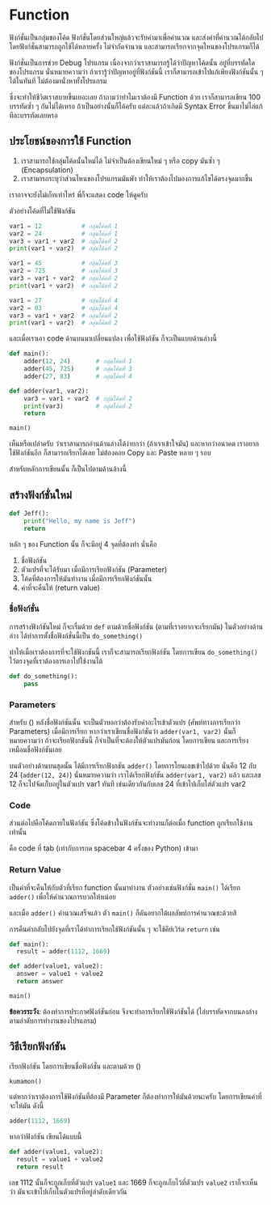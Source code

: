 # Function
ฟังก์ชั่นเป็นกลุ่มของโค้ด ฟังก์ชั่นโดยส่วนใหญ่แล้วจะรับค่ามาเพื่อคำนวณ และส่งค่าที่คำนวณได้กลับไป โดยฟังก์ชั่นสามารถถูกใช้ได้หลายครั้ง ไม่จำกัดจำนวน และสามารถเรียกจากจุดไหนของโปรแกรมก็ได้

ฟังก์ชั่นเป็นการช่วย Debug โปรแกรม เนื่องจากว่าเราสามารถรู้ได้ว่าปัญหาโค้ดนั้น อยู่ที่บรรทัดใดของโปรแกรม นั่นหมายความว่า ถ้าเรารู้ว่าปัญหาอยู่ที่ฟังก์ชันนี้ เราก็สามารถเข้าไปแก้เพียงฟังก์ชันนั้น ๆ ได้ในทันที ไม่ต้องมานั่งหาทั้งโปรแกรม

ซึ่งจะทำให้ชีวิตเราสบายขึ้นเยอะเลย ถ้าถามว่าทำไมเราต้องมี Function ด้วย เราก็สามารถเขียน 100 บรรทัดซ้ำ ๆ กันไม่ได้เหรอ ถ้าเป็นอย่างนั้นก็ได้ครับ แต่ละแล้วถ้าเกิดมี Syntax Error ขึ้นมาไม่ไล่แก้ทีละบรรทัดเลยหรอ

## ประโยชน์ของการใช้ Function
1. เราสามารถใช้กลุ่มโค้ดนั้นใหม่ได้ ไม่จำเป็นต้องเขียนใหม่ ๆ หรือ copy มันซ้ำ ๆ (Encapsulation)
2. เราสามารถระบุว่าส่วนไหนของโปรแกรมมันพัง ทำให้เราต้องไปมองการแก้ไขได้ตรงจุดมากขึ้น

เราอาจจะยังไม่เก็ทเท่าไหร่ พี่ก็จะแสดง code ให้ดูครับ

ตัวอย่างโค้ดที่ไม่ใช้ฟังก์ชัน
```python
var1 = 12           # กลุ่มโค้ดที่ 1
var2 = 24           # กลุ่มโค้ดที่ 1
var3 = var1 + var2  # กลุ่มโค้ดที่ 2
print(var1 + var2)  # กลุ่มโค้ดที่ 2

var1 = 45           # กลุ่มโค้ดที่ 3
var2 = 725          # กลุ่มโค้ดที่ 3
var3 = var1 + var2  # กลุ่มโค้ดที่ 2
print(var1 + var2)  # กลุ่มโค้ดที่ 2

var1 = 27           # กลุ่มโค้ดที่ 4
var2 = 83           # กลุ่มโค้ดที่ 4
var3 = var1 + var2  # กลุ่มโค้ดที่ 2
print(var1 + var2)  # กลุ่มโค้ดที่ 2
```

และเมื่อเราเอา code ด้านบนมาเปลี่ยนแปลง เพื่อใช้ฟังก์ชัน ก็จะเป็นแบบด้านล่างนี้
```python
def main():
    adder(12, 24)       # กลุ่มโค้ดที่ 1
    adder(45, 725)      # กลุ่มโค้ดที่ 3
    adder(27, 83)       # กลุ่มโค้ดที่ 4

def adder(var1, var2):
    var3 = var1 + var2  # กลุ่มโค้ดที่ 2
    print(var3)         # กลุ่มโค้ดที่ 2
    return

main()
```

เห็นหรือเปล่าครับ ว่าเราสามารถอ่านด้านล่างได้ง่ายกว่า (ถ้าเราเข้าใจมัน) และหากว่าอนาคต เราอยากใช้ฟังก์ชันอีก ก็สามารถเรียกได้เลย ไม่ต้องคอย Copy และ Paste หลาย ๆ รอบ

สำหรับหลักการเขียนนั้น ก็เป็นไปตามด้านล้างนี้

## สร้างฟังก์ชั่นใหม่
```python
def Jeff():
    print("Hello, my name is Jeff")
    return
```

หลัก ๆ ของ Function นั้น ก็จะมีอยู่ 4 จุดที่ต้องทำ นั่นคือ
1. ชื่อฟังก์ชัน
2. ตัวแปรที่จะได้รับมา เมื่อมีการเรียกฟังก์ชัน (Parameter)
3. โค้ดที่ต้องการให้มันทำงาน เมื่อมีการเรียกฟังก์ชันนั้น
4. ค่าที่จะคืนให้ (return value)

### ชื่อฟังก์ชั่น
การสร้างฟังก์ชันใหม่ ก็จะเรื่มด้วย `def` ตามด้วยชื่อฟังก์ชัน (ตามที่เราอยากจะเรียกมัน) ในตัวอย่างด้านล่าง ได้ทำการตั้งชื่อฟังก์ชั่นนี้เป็น `do_something()`<br>

ทำให้เมื่อเราต้องการที่จะใช้ฟังกชันนี้ เราก็จะสามารถเรียกฟังก์ชัน โดยการเขียน `do_something()` ไว้ตรงจุดที่เราต้องการเอาไปใช้งานได้

```python
def do_something():
    pass
```

### Parameters
สำหรับ () หลังชื่อฟังก์ชันนั้น จะเป็นตัวบอกว่าต้องรับค่าอะไรเข้าตัวแปร (ศัพท์ทางการเรียกว่า Parameters) เมื่อมีการเรียก หากว่าเราเขียนชื่อฟังก์ชันว่า `adder(var1, var2)` นั่นก็หมายความว่า ถ้าจะเรียกฟังกชันนี้ ก็จำเป็นที่จะต้องให้ตัวแปรมันก่อน โดยการเขียน และการเรียงเหมือนชื่อฟังก์ชันเลย

บนตัวอย่างด้านบนสุดนั้น ได้มีการเรียกฟังกชัน `adder()` โดยการโยนเลขเข้าไปด้วย นั่นคือ 12 กับ 24 (`adder(12, 24)`) นั่นหมายความว่า เราได้เรียกฟังก์ชัน `adder(var1, var2)` แล้ว และเลข 12 ก็จะไปจัดเก๋็บอยู่ในตัวแปร var1 ทันที เช่นเดียวกันกับเลข 24 ที่เข้าไปเก็บใส่ตัวแปร var2

### Code
ส่วนต่อไปคือโค้ดภายในฟังก์ชัน ซึ่งโค้ดข้างในฟังก์ชันจะทำงานก็ต่อเมื่อ function ถูกเรียกใช้งานเท่านั้น

คือ code ที่ tab (เท่ากับการกด spacebar 4 ครั้งของ Python) เข้ามา

### Return Value
เป็นค่าที่จะคืนให้กับตัวที่เรียก function นั้นมาทำงาน ตัวอย่างเช่นฟังก์ชั่น `main()` ได้เรียก `adder()` เพื่อให้คำนวณการบวกให้หน่อย

และเมื่อ `adder()` คำนวณเสร็จแล้ว ตัว `main()` ก็ดันอยากได้ผลลัพท์การคำนวณชะด้วยสิ

การคืนค่ากลับไปยังจุดที่เราได้ทำการเรียกใช้ฟังก์ชันนั้น ๆ จะใช้คีย์เวิร์ด `return` เช่น
```python
def main():
  result = adder(1112, 1669)

def adder(value1, value2):
  answer = value1 + value2
  return answer

main()
```

**ข้อควรระวัง**: ต้องทำการประกาศฟังก์ชันก่อน จึงจะทำการเรียกใช้ฟังก์ชันได้ (ไล่บรรทัดจากบนลงล่าง ตามลำดับการทำงานของโปรแกรม)

## วิธีเรียกฟังก์ชัน
เรียกฟังก์ชัน โดยการเขียนชื่อฟังก์ชั่น และตามด้วย ()
```python
kumamon()
```

แต่หากว่าเราต้องการใช้ฟังก์ชันที่ต้องมี Parameter ก็ต้องทำการให้มันด้วยนะครับ โดยการเขียนค่าที่จะให้มัน ดังนี้
```python
adder(1112, 1669)
```

หากว่าฟังก์ชัน เขียนได้แบบนี้
```python
def adder(value1, value2):
  result = value1 + value2
  return result
```

เลข 1112 นั้นก็จะถูกเก็บที่ตัวแปร `value1` และ 1669 ก็จะถูกเก็บไว้ที่ตัวแปร `value2` เราก็จะเห็นว่า มันจะเข้าไปเก็บในตัวแปรที่อยู่ลำดับเดียวกัน
